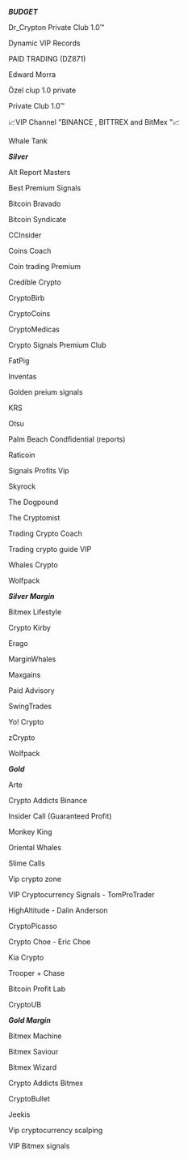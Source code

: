 ***BUDGET***

Dr_Crypton Private Club 1.0™

Dynamic VIP Records

PAID TRADING (DZ871)

Edward Morra

Özel clup 1.0 private


Private Club 1.0™

📈VIP Channel "BINANCE , BITTREX and BitMex "📈

Whale Tank



***Silver***

Alt Report Masters

Best Premium Signals

Bitcoin Bravado

Bitcoin Syndicate

CCInsider

Coins Coach

Coin trading Premium

Credible Crypto

CryptoBirb

CryptoCoins

CryptoMedicas

Crypto Signals Premium Club

FatPig

Inventas

Golden preium signals

KRS

Otsu

Palm Beach Condfidential (reports)

Raticoin

Signals Profits Vip

Skyrock

The Dogpound

The Cryptomist

Trading Crypto Coach

Trading crypto guide VIP

Whales Crypto

Wolfpack



***Silver Margin***

Bitmex Lifestyle

Crypto Kirby

Erago

MarginWhales

Maxgains

Paid Advisory

SwingTrades

Yo! Crypto

zCrypto

Wolfpack



***Gold***

Arte

Crypto Addicts Binance

Insider Call (Guaranteed Profit)

Monkey King

Oriental Whales

Slime Calls

Vip crypto zone

VIP Cryptocurrency Signals - TomProTrader

HighAltitude - Dalin Anderson

CryptoPicasso

Crypto Choe - Eric Choe

Kia Crypto

Trooper + Chase

Bitcoin Profit Lab

CryptoUB


***Gold Margin***

Bitmex Machine

Bitmex Saviour

Bitmex Wizard

Crypto Addicts Bitmex

CryptoBullet

Jeekis

Vip cryptocurrency scalping

VIP Bitmex signals
